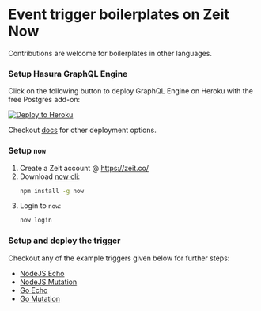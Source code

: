 # Event trigger boilerplates on Zeit Now

Contributions are welcome for boilerplates in other languages.

### Setup Hasura GraphQL Engine

Click on the following button to deploy GraphQL Engine on Heroku with the free Postgres add-on:

[![Deploy to Heroku](https://www.herokucdn.com/deploy/button.svg)](https://heroku.com/deploy?template=https://github.com/hasura/graphql-engine-heroku)

Checkout [docs](https://hasura.io/docs/latest/graphql/core/deployment/index.html) for other deployment options.


###  Setup `now`

1. Create a Zeit account @ https://zeit.co/
2. Download [now cli](https://zeit.co/download#now-cli):
   ```bash
   npm install -g now
   ```
3. Login to `now`:
   ```bash
   now login
   ```

### Setup and deploy the trigger

Checkout any of the example triggers given below for further steps:

- [NodeJS Echo](nodejs/echo)
- [NodeJS Mutation](nodejs/mutation)
- [Go Echo](go/echo)
- [Go Mutation](go/mutation)
<!--
- [Python 3 Echo](python/echo)
- [Python 3 Mutation](python/mutation)
-->
